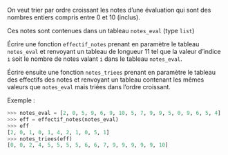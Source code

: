 On veut trier par ordre croissant les notes d’une évaluation qui sont des nombres entiers
compris entre 0 et 10 (inclus).

Ces notes sont contenues dans un tableau `notes_eval` (type `list`)

Écrire une fonction `effectif_notes` prenant en paramètre le tableau `notes_eval` et
renvoyant un tableau de longueur 11 tel que la valeur d’indice `i` soit le nombre de notes
valant `i` dans le tableau `notes_eval`.


Écrire ensuite une fonction `notes_triees` prenant en paramètre le tableau des effectifs
des notes et renvoyant un tableau contenant les mêmes valeurs que `notes_eval` mais
triées dans l’ordre croissant.


Exemple :

```python
>>> notes_eval = [2, 0, 5, 9, 6, 9, 10, 5, 7, 9, 9, 5, 0, 9, 6, 5, 4]
>>> eff = effectif_notes(notes_eval)
>>> eff
[2, 0, 1, 0, 1, 4, 2, 1, 0, 5, 1]
>>> notes_triees(eff)
[0, 0, 2, 4, 5, 5, 5, 5, 6, 6, 7, 9, 9, 9, 9, 9, 10]
```